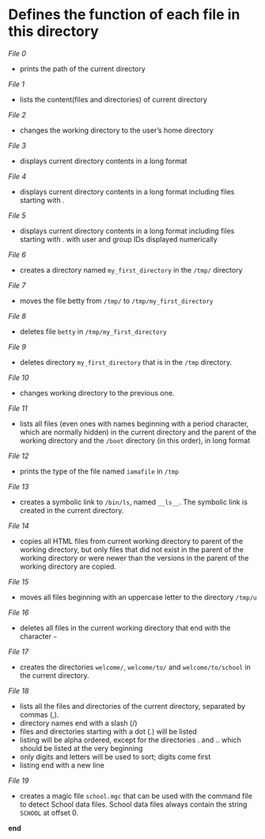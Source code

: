 # Defines the function of each file in this directory

*File 0*
+ prints the path of the current directory


*File 1*
+ lists the content(files and directories) of current directory


*File 2*
+ changes the working directory to the user’s home directory


*File 3*
+ displays current directory contents in a long format


*File 4*
+ displays current directory contents in a long format including files starting with .


*File 5*
+ displays current directory contents in a long format including files starting with . with user and group IDs displayed numerically


*File 6*
+ creates a directory named `my_first_directory` in the `/tmp/` directory


*File 7*
+ moves the file betty from `/tmp/` to `/tmp/my_first_directory`


*File 8*
+ deletes file `betty` in `/tmp/my_first_directory`


*File 9*
+ deletes directory `my_first_directory` that is in the `/tmp` directory.


*File 10*
+ changes working directory to the previous one.


*File 11*
+ lists all files (even ones with names beginning with a period character, which are normally hidden) in the current directory and the parent of the working directory and the `/boot` directory (in this order), in long format


*File 12*
+ prints the type of the file named `iamafile` in `/tmp`


*File 13*
+ creates a symbolic link to `/bin/ls`, named `__ls__`. The symbolic link is created in the current directory.


*File 14*
+ copies all HTML files from current working directory to parent of the working directory, but only files that did not exist in the parent of the working directory or were newer than the versions in the parent of the working directory are copied.


*File 15*
+ moves all files beginning with an uppercase letter to the directory `/tmp/u`


*File 16*
+ deletes all files in the current working directory that end with the character `~`


*File 17*
+ creates the directories `welcome/`, `welcome/to/` and `welcome/to/school` in the current directory.


*File 18*
+ lists all the files and directories of the current directory, separated by commas (,).
+ directory names end with a slash (/)
+ files and directories starting with a dot (.) will be listed
+ listing will be alpha ordered, except for the directories . and .. which should be listed at the very beginning
+ only digits and letters will be used to sort; digits come first
+ listing end with a new line


*File 19*
+ creates a magic file `school.mgc` that can be used with the command file to detect School data files. School data files always contain the string `SCHOOL` at offset 0.


**end**

